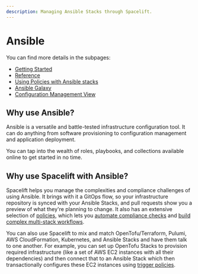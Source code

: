 ```yaml
---
description: Managing Ansible Stacks through Spacelift.
---
```


# Ansible

You can find more details in the subpages:

- [Getting Started](getting-started.md)
- [Reference](reference.md)
- [Using Policies with Ansible stacks](policies.md)
- [Ansible Galaxy](ansible-galaxy.md)
- [Configuration Management View](configuration-management.md)

## Why use Ansible?

Ansible is a versatile and battle-tested infrastructure configuration tool. It can do anything from software provisioning to configuration management and application deployment.

You can tap into the wealth of roles, playbooks, and collections available online to get started in no time.

## Why use Spacelift with Ansible?

Spacelift helps you manage the complexities and compliance challenges of using Ansible. It brings with it a GitOps flow, so your infrastructure repository is synced with your Ansible Stacks, and pull requests show you a preview of what they're planning to change. It also has an extensive selection of [policies](../../concepts/policy/README.md), which lets you [automate compliance checks](../../concepts/policy/terraform-plan-policy.md) and [build complex multi-stack workflows](../../concepts/policy/trigger-policy.md).

You can also use Spacelift to mix and match OpenTofu/Terraform, Pulumi, AWS CloudFormation, Kubernetes, and Ansible Stacks and have them talk to one another. For example, you can set up OpenTofu Stacks to provision required infrastructure (like a set of AWS EC2 instances with all their dependencies) and then connect that to an Ansible Stack which then transactionally configures these EC2 instances using [trigger policies](../../concepts/policy/trigger-policy.md).
